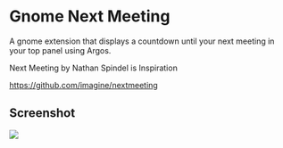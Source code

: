 # Gnome Next Meeting
A gnome extension that displays a countdown until your next meeting in your top panel using Argos.

Next Meeting by Nathan Spindel is Inspiration

https://github.com/imagine/nextmeeting

## Screenshot
<img src="https://github.com/tjwells47/gnome-next-meeting/blob/master/SCREENSHOT.png?raw=true">
